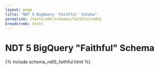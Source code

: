 ```yaml
---
layout: page
title: "NDT 5 BigQuery 'Faithful' Schema"
permalink: /tests/ndt/schemas/faithful/ndt5
breadcrumb: tests
---
```


# NDT 5 BigQuery "Faithful" Schema

{% include schema_ndt5_faithful.html %}
